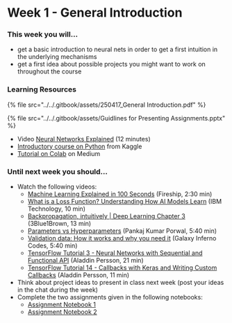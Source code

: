 # Week 1 - General Introduction

### This week you will...

* get a basic introduction to neural nets in order to get a first intuition in the underlying mechanisms
* get a first idea about possible projects you might want to work on throughout the course

### Learning Resources

{% file src="../../.gitbook/assets/250417_General Introduction.pdf" %}

{% file src="../../.gitbook/assets/Guidlines for Presenting Assignments.pptx" %}

* Video [Neural Networks Explained](https://www.youtube.com/watch?v=GvQwE2OhL8I) (12 minutes)
* [Introductory course on Python](https://www.kaggle.com/learn/python) from Kaggle
* [Tutorial on Colab](https://medium.com/towards-artificial-intelligence/google-colab-101-tutorial-with-python-tips-tricks-and-faq-7689bd4d24b4) on Medium

### Until next week you should...

* Watch the following videos:
  * [Machine Learning Explained in 100 Seconds](https://www.youtube.com/watch?v=PeMlggyqz0Y) (Fireship, 2:30 min)
  * [What is a Loss Function? Understanding How AI Models Learn](https://www.youtube.com/watch?v=v_ueBW_5dLg) (IBM Technology, 10 min)
  * [Backpropagation, intuitively | Deep Learning Chapter 3](https://www.youtube.com/watch?v=Ilg3gGewQ5U\&list=PLZHQObOWTQDNU6R1_67000Dx_ZCJB-3pi\&index=4) (3Blue1Brown, 13 min)
  * [Parameters vs Hyperparameters](https://www.youtube.com/watch?v=32tNAhQ8x7M) (Pankaj Kumar Porwal, 5:40 min)
  * [Validation data: How it works and why you need it](https://www.youtube.com/watch?v=NPWlj9G1Si8) (Galaxy Inferno Codes, 5:40 min)
  * [TensorFlow Tutorial 3 - Neural Networks with Sequential and Functional API](https://www.youtube.com/watch?v=pAhPiF3yiXI\&list=PLhhyoLH6IjfxVOdVC1P1L5z5azs0XjMsb\&index=4) (Aladdin Persson, 21 min)
  * [TensorFlow Tutorial 14 - Callbacks with Keras and Writing Custom Callbacks](https://www.youtube.com/watch?v=WUzLJZCKNu4) (Aladdin Persson, 11 min)
* Think about project ideas to present in class next week (post your ideas in the chat during the week)
* Complete the two assignments given in the following notebooks:
  * [Assignment Notebook 1](https://colab.research.google.com/github/opencampus-sh/course-material/blob/main/machine-learning-with-tensorflow/week-01/Week1_Notebook1_Housing_Prices.ipynb)
  * [Assignment Notebook 2](https://colab.research.google.com/github/opencampus-sh/course-material/blob/main/machine-learning-with-tensorflow/week-01/Week1_Notebook2_Fashion_MNIST.ipynb)

